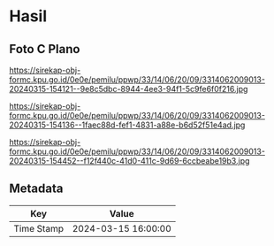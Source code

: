 # Hasil

## Foto C Plano

https://sirekap-obj-formc.kpu.go.id/0e0e/pemilu/ppwp/33/14/06/20/09/3314062009013-20240315-154121--9e8c5dbc-8944-4ee3-94f1-5c9fe6f0f216.jpg

https://sirekap-obj-formc.kpu.go.id/0e0e/pemilu/ppwp/33/14/06/20/09/3314062009013-20240315-154136--1faec88d-fef1-4831-a88e-b6d52f51e4ad.jpg

https://sirekap-obj-formc.kpu.go.id/0e0e/pemilu/ppwp/33/14/06/20/09/3314062009013-20240315-154452--f12f440c-41d0-411c-9d69-6ccbeabe19b3.jpg


## Metadata

| Key        | Value               |
| ---------- | ------------------- |
| Time Stamp | 2024-03-15 16:00:00 |



